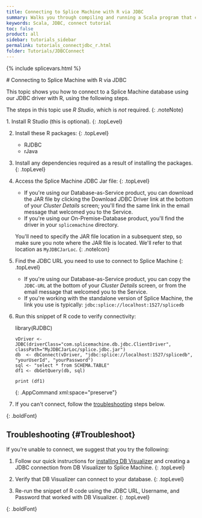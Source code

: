 ```yaml
---
title: Connecting to Splice Machine with R via JDBC
summary: Walks you through compiling and running a Scala program that connects to your Splice Machine database via our JDBC driver.
keywords: Scala, JDBC, connect tutorial
toc: false
product: all
sidebar: tutorials_sidebar
permalink: tutorials_connectjdbc_r.html
folder: Tutorials/JDBCConnect
---
```

{% include splicevars.html %} <section>
<div class="TopicContent" data-swiftype-index="true" markdown="1">
# Connecting to Splice Machine with R via JDBC

This topic shows you how to connect to a Splice Machine database using our JDBC driver with R, using the following steps.

The steps in this topic use *R Studio*, which is _not_ required.
{: .noteNote}

<div class="opsStepsList" markdown="1">
1.  Install R Studio (this is optional).
    {: .topLevel}

2.  Install these R packages:
    {: .topLevel}

    * RJDBC
    * rJava

3.  Install any dependencies required as a result of installing the packages.
    {: .topLevel}

4.  Access the Splice Machine JDBC Jar file:
    {: .topLevel}

    * If you're using our Database-as-Service product, you can download the JAR file by clicking the <span class="ConsoleLink">Download JDBC Driver</span> link at the bottom of your *Cluster Details* screen; you'll find the same link in the email message that welcomed you to the Service.
    * If you're using our On-Premise-Database product, you'll find the driver in your `splicemachine` directory.

    You'll need to specify the JAR file location in a subsequent step, so make sure you note where the JAR file is located. We'll refer to that location as `MyJDBCJarLoc`.
    {: .noteIcon}

5.  Find the JDBC URL you need to use to connect to Splice Machine
    {: .topLevel}

    * If you're using our Database-as-Service product, you can copy the `JDBC-URL` at the bottom of your *Cluster Details* screen, or from the email message that welcomed you to the Service.
    * If you're working with the standalone version of Splice Machine, the link you use is typically: `jdbc:splice://localhost:1527/splicedb`

6.  Run this snippet of R code to verify connectivity:

    <div class="preWrapperWide" markdown="1">
        library(RJDBC)

        vDriver <- JDBC(driverClass="com.splicemachine.db.jdbc.ClientDriver",
        classPath="MyJDBCJarLoc/splice.jdbc.jar")
        db  <- dbConnect(vDriver, "jdbc:splice://localhost:1527/splicedb", "yourUserId", "yourPassword")
        sql <- "select * from SCHEMA.TABLE"
        df1 <- dbGetQuery(db, sql)

        print (df1)
    {: .AppCommand xml:space="preserve"}
    </div>

7.  If you can't connect, follow the [troubleshooting](#Troubleshoot) steps below.

</div>
{: .boldFont}

## Troubleshooting {#Troubleshoot}

If you're unable to connect, we suggest that you try the following:

<div class="opsStepsList" markdown="1">

1.  Follow our quick instructions for [installing DB Visualizer](tutorials_connect_dbvisualizer.html) and creating a JDBC connection from DB Visualizer to Splice Machine.
    {: .topLevel}

2.  Verify that DB Visualizer can connect to your database.
    {: .topLevel}

3.  Re-run the snippet of R code using the JDBC URL, Username, and Password that worked with DB Visualizer.
    {: .topLevel}

</div>
{: .boldFont}

</div>
</section>
